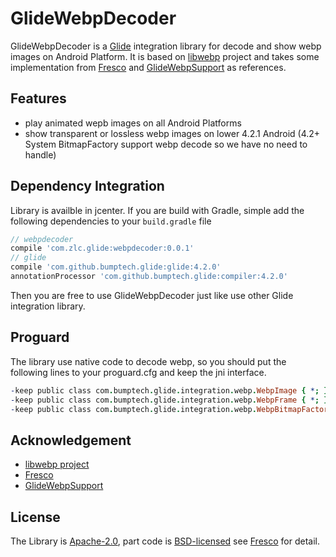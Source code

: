 # GlideWebpDecoder

GlideWebpDecoder is a [Glide](https://github.com/bumptech/glide) integration library for decode and show webp images on Android Platform. It is based on [libwebp](https://github.com/webmproject/libwebp) project and takes some implementation from [Fresco](https://github.com/facebook/fresco) and [GlideWebpSupport](https://github.com/roths/GlideWebpSupport) as references.

## Features

* play animated wepb images on all Android Platforms
* show transparent or lossless webp images on lower 4.2.1 Android (4.2+ System BitmapFactory support webp decode so we have no need to handle)

## Dependency Integration

Library is availble in jcenter. If you are build with Gradle, simple add the following dependencies to your `build.gradle` file

```gradle
// webpdecoder
compile 'com.zlc.glide:webpdecoder:0.0.1'
// glide 
compile 'com.github.bumptech.glide:glide:4.2.0'
annotationProcessor 'com.github.bumptech.glide:compiler:4.2.0'
```

Then you are free to use GlideWebpDecoder just like use other Glide integration library.

## Proguard

The library use native code to decode webp, so you should put the following lines to your proguard.cfg and keep the jni interface.

```pro
-keep public class com.bumptech.glide.integration.webp.WebpImage { *; }
-keep public class com.bumptech.glide.integration.webp.WebpFrame { *; }
-keep public class com.bumptech.glide.integration.webp.WebpBitmapFactory { *; }
```

## Acknowledgement

* [libwebp project](https://github.com/webmproject/libwebp)
* [Fresco](https://github.com/facebook/fresco)
* [GlideWebpSupport](https://github.com/roths/GlideWebpSupport)

## License

The Library is [Apache-2.0](https://github.com/zjupure/GlideWebpDecoder/blob/master/LICENSE), part code is [BSD-licensed](https://github.com/facebook/fresco/blob/master/LICENSE) see [Fresco](https://github.com/facebook/fresco) for detail.

